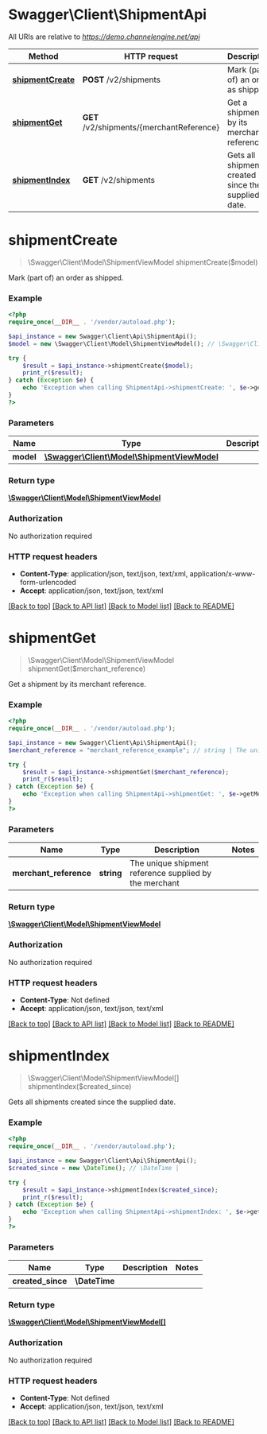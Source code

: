 # Swagger\Client\ShipmentApi

All URIs are relative to *https://demo.channelengine.net/api*

Method | HTTP request | Description
------------- | ------------- | -------------
[**shipmentCreate**](ShipmentApi.md#shipmentCreate) | **POST** /v2/shipments | Mark (part of) an order as shipped.
[**shipmentGet**](ShipmentApi.md#shipmentGet) | **GET** /v2/shipments/{merchantReference} | Get a shipment by its merchant reference.
[**shipmentIndex**](ShipmentApi.md#shipmentIndex) | **GET** /v2/shipments | Gets all shipments created since the supplied date.


# **shipmentCreate**
> \Swagger\Client\Model\ShipmentViewModel shipmentCreate($model)

Mark (part of) an order as shipped.

### Example
```php
<?php
require_once(__DIR__ . '/vendor/autoload.php');

$api_instance = new Swagger\Client\Api\ShipmentApi();
$model = new \Swagger\Client\Model\ShipmentViewModel(); // \Swagger\Client\Model\ShipmentViewModel | 

try {
    $result = $api_instance->shipmentCreate($model);
    print_r($result);
} catch (Exception $e) {
    echo 'Exception when calling ShipmentApi->shipmentCreate: ', $e->getMessage(), PHP_EOL;
}
?>
```

### Parameters

Name | Type | Description  | Notes
------------- | ------------- | ------------- | -------------
 **model** | [**\Swagger\Client\Model\ShipmentViewModel**](../Model/\Swagger\Client\Model\ShipmentViewModel.md)|  |

### Return type

[**\Swagger\Client\Model\ShipmentViewModel**](../Model/ShipmentViewModel.md)

### Authorization

No authorization required

### HTTP request headers

 - **Content-Type**: application/json, text/json, text/xml, application/x-www-form-urlencoded
 - **Accept**: application/json, text/json, text/xml

[[Back to top]](#) [[Back to API list]](../../README.md#documentation-for-api-endpoints) [[Back to Model list]](../../README.md#documentation-for-models) [[Back to README]](../../README.md)

# **shipmentGet**
> \Swagger\Client\Model\ShipmentViewModel shipmentGet($merchant_reference)

Get a shipment by its merchant reference.

### Example
```php
<?php
require_once(__DIR__ . '/vendor/autoload.php');

$api_instance = new Swagger\Client\Api\ShipmentApi();
$merchant_reference = "merchant_reference_example"; // string | The unique shipment reference supplied by the merchant

try {
    $result = $api_instance->shipmentGet($merchant_reference);
    print_r($result);
} catch (Exception $e) {
    echo 'Exception when calling ShipmentApi->shipmentGet: ', $e->getMessage(), PHP_EOL;
}
?>
```

### Parameters

Name | Type | Description  | Notes
------------- | ------------- | ------------- | -------------
 **merchant_reference** | **string**| The unique shipment reference supplied by the merchant |

### Return type

[**\Swagger\Client\Model\ShipmentViewModel**](../Model/ShipmentViewModel.md)

### Authorization

No authorization required

### HTTP request headers

 - **Content-Type**: Not defined
 - **Accept**: application/json, text/json, text/xml

[[Back to top]](#) [[Back to API list]](../../README.md#documentation-for-api-endpoints) [[Back to Model list]](../../README.md#documentation-for-models) [[Back to README]](../../README.md)

# **shipmentIndex**
> \Swagger\Client\Model\ShipmentViewModel[] shipmentIndex($created_since)

Gets all shipments created since the supplied date.

### Example
```php
<?php
require_once(__DIR__ . '/vendor/autoload.php');

$api_instance = new Swagger\Client\Api\ShipmentApi();
$created_since = new \DateTime(); // \DateTime | 

try {
    $result = $api_instance->shipmentIndex($created_since);
    print_r($result);
} catch (Exception $e) {
    echo 'Exception when calling ShipmentApi->shipmentIndex: ', $e->getMessage(), PHP_EOL;
}
?>
```

### Parameters

Name | Type | Description  | Notes
------------- | ------------- | ------------- | -------------
 **created_since** | **\DateTime**|  |

### Return type

[**\Swagger\Client\Model\ShipmentViewModel[]**](../Model/ShipmentViewModel.md)

### Authorization

No authorization required

### HTTP request headers

 - **Content-Type**: Not defined
 - **Accept**: application/json, text/json, text/xml

[[Back to top]](#) [[Back to API list]](../../README.md#documentation-for-api-endpoints) [[Back to Model list]](../../README.md#documentation-for-models) [[Back to README]](../../README.md)

